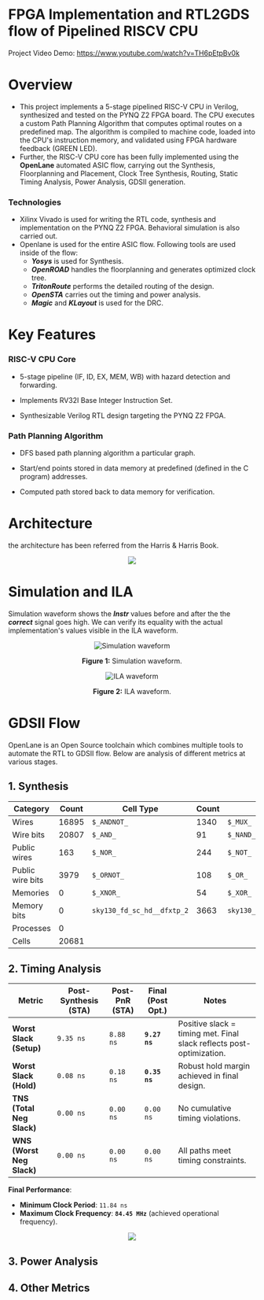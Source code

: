 # FPGA Implementation and RTL2GDS flow of Pipelined RISCV CPU

Project Video Demo: https://www.youtube.com/watch?v=TH6pEtpBv0k

# Overview
- This project implements a 5-stage pipelined RISC-V CPU in Verilog, synthesized and tested on the PYNQ Z2 FPGA board. The CPU executes a custom Path Planning Algorithm that computes optimal routes on a predefined map. The algorithm is compiled to machine code, loaded into the CPU's instruction memory, and validated using FPGA hardware feedback (GREEN LED).
- Further, the RISC-V CPU core has been fully implemented using the **OpenLane** automated ASIC flow, carrying out the Synthesis, Floorplanning and Placement, Clock Tree Synthesis, Routing, Static Timing Analysis, Power Analysis, GDSII generation.

### Technologies
- Xilinx Vivado is used for writing the RTL code, synthesis and implementation on the PYNQ Z2 FPGA. Behavioral simulation is also carried out.
- Openlane is used for the entire ASIC flow. Following tools are used inside of the flow:
  - ***Yosys*** is used for Synthesis.
  - ***OpenROAD*** handles the floorplanning and generates optimized clock tree.
  - ***TritonRoute*** performs the detailed routing of the design.
  - ***OpenSTA*** carries out the timing and power analysis.
  - ***Magic*** and ***KLayout*** is used for the DRC.

# Key Features
### RISC-V CPU Core

- 5-stage pipeline (IF, ID, EX, MEM, WB) with hazard detection and forwarding.

- Implements RV32I Base Integer Instruction Set.

- Synthesizable Verilog RTL design targeting the PYNQ Z2 FPGA.

### Path Planning Algorithm

- DFS based path planning algorithm a particular graph.

- Start/end points stored in data memory at predefined (defined in the C program) addresses.

- Computed path stored back to data memory for verification.

# Architecture 
the architecture has been referred from the Harris & Harris Book.
<p align="center">
  <img src="https://github.com/user-attachments/assets/d7910232-4146-4720-bf42-cedc7cdbb285">
</p>
<!-- ![image](https://github.com/user-attachments/assets/d7910232-4146-4720-bf42-cedc7cdbb285) -->

# Simulation and ILA
Simulation waveform shows the ***Instr*** values before and after the the ***correct*** signal goes high. We can verify its equality with the actual implementation's values visible in the ILA waveform.

<p align="center">
  <img src="https://github.com/user-attachments/assets/d616c9d0-694b-43f0-9fda-25db49c76463" alt="Simulation waveform">
</p>
<p align="center"><strong>Figure 1:</strong> Simulation waveform.</p>


<p align="center">
  <img src="https://github.com/user-attachments/assets/9843c1bb-edde-4eca-b08b-2b9a05070e13" alt="ILA waveform">
</p>
<p align="center"><strong>Figure 2:</strong> ILA waveform.</p>

# GDSII Flow
OpenLane is an Open Source toolchain which combines multiple tools to automate the RTL to GDSII flow. Below are analysis of different metrics at various stages.

## 1. Synthesis 

| **Category**         | **Count** | **Cell Type**               | **Count** | **Cell Type**               | **Count** |
|----------------------|-----------|-----------------------------|-----------|-----------------------------|-----------|
| Wires                | 16895     | `$_ANDNOT_`                 | 1340      | `$_MUX_`                   | 11104     |
| Wire bits            | 20807     | `$_AND_`                    | 91        | `$_NAND_`                  | 66        |
| Public wires         | 163       | `$_NOR_`                    | 244       | `$_NOT_`                   | 2757      |
| Public wire bits     | 3979      | `$_ORNOT_`                  | 108       | `$_OR_`                    | 1050      |
| Memories             | 0         | `$_XNOR_`                   | 54        | `$_XOR_`                   | 167       |
| Memory bits          | 0         | `sky130_fd_sc_hd__dfxtp_2`  | 3663      | `sky130_fd_sc_hd__dlxtn_1` | 37        |
| Processes            | 0         |                             |           |                             |           |
| Cells                | 20681     |                             |           |                             |           |



## 2. Timing Analysis

| **Metric**               | **Post-Synthesis (STA)** | **Post-PnR (STA)** | **Final (Post Opt.)**  | **Notes**                                                                 |
|--------------------------|--------------------------|--------------------|------------------------|---------------------------------------------------------------------------|
| **Worst Slack (Setup)**  | `9.35 ns`                | `8.88 ns`          | **`9.27 ns`**          | Positive slack = timing met. Final slack reflects post-optimization.      |
| **Worst Slack (Hold)**   | `0.08 ns`                | `0.18 ns`          | **`0.35 ns`**          | Robust hold margin achieved in final design.                              |
| **TNS (Total Neg Slack)**| `0.00 ns`                | `0.00 ns`          | `0.00 ns`              | No cumulative timing violations.                                          |
| **WNS (Worst Neg Slack)**| `0.00 ns`                | `0.00 ns`          | `0.00 ns`              | All paths meet timing constraints.                                        |  

**Final Performance**:  
- **Minimum Clock Period**: `11.84 ns`  
- **Maximum Clock Frequency**: **`84.45 MHz`** (achieved operational frequency).  

<p align="center">
  <img src="https://github.com/user-attachments/assets/2c26c152-04d4-4f71-92aa-8898066c4b86">
</p>

## 3. Power Analysis

<!-- ![image](https://github.com/user-attachments/assets/2c26c152-04d4-4f71-92aa-8898066c4b86) -->


## 4. Other Metrics

